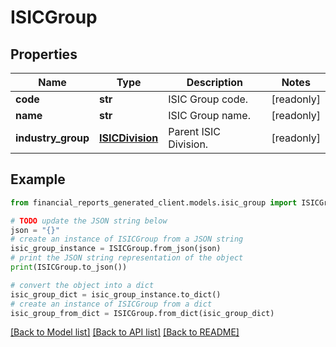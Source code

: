 # ISICGroup


## Properties

Name | Type | Description | Notes
------------ | ------------- | ------------- | -------------
**code** | **str** | ISIC Group code. | [readonly] 
**name** | **str** | ISIC Group name. | [readonly] 
**industry_group** | [**ISICDivision**](ISICDivision.md) | Parent ISIC Division. | [readonly] 

## Example

```python
from financial_reports_generated_client.models.isic_group import ISICGroup

# TODO update the JSON string below
json = "{}"
# create an instance of ISICGroup from a JSON string
isic_group_instance = ISICGroup.from_json(json)
# print the JSON string representation of the object
print(ISICGroup.to_json())

# convert the object into a dict
isic_group_dict = isic_group_instance.to_dict()
# create an instance of ISICGroup from a dict
isic_group_from_dict = ISICGroup.from_dict(isic_group_dict)
```
[[Back to Model list]](../README.md#documentation-for-models) [[Back to API list]](../README.md#documentation-for-api-endpoints) [[Back to README]](../README.md)


